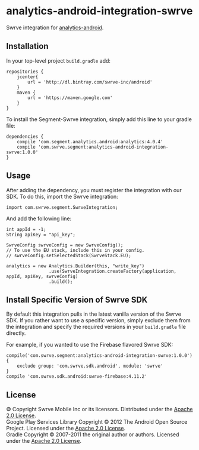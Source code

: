 analytics-android-integration-swrve
======================================

Swrve integration for [analytics-android](https://github.com/segmentio/analytics-android).

## Installation

In your top-level project `build.gradle` add:

```
repositories {
    jcenter{
        url = 'http://dl.bintray.com/swrve-inc/android'
    }
    maven {
        url = 'https://maven.google.com'
    }
}
```

To install the Segment-Swrve integration, simply add this line to your gradle file:

```
dependencies {
    compile 'com.segment.analytics.android:analytics:4.0.4'
    compile 'com.swrve.segment:analytics-android-integration-swrve:1.0.0'
}
```

## Usage

After adding the dependency, you must register the integration with our SDK.  To do this, import the Swrve integration:


```
import com.swrve.segment.SwrveIntegration;
```

And add the following line:

```
int appId = -1;
String apiKey = "api_key";

SwrveConfig swrveConfig = new SwrveConfig();
// To use the EU stack, include this in your config.
// swrveConfig.setSelectedStack(SwrveStack.EU);

analytics = new Analytics.Builder(this, "write_key")
                .use(SwrveIntegration.createFactory(application, appId, apiKey, swrveConfig)
                .build();
```

## Install Specific Version of Swrve SDK

By default this integration pulls in the latest vanilla version of the Swrve SDK. If you rather want to use a specific version, simply exclude them from the integration and specify the required versions in your `build.gradle` file directly.

For example, if you wanted to use the Firebase flavored Swrve SDK:

```
compile('com.swrve.segment:analytics-android-integration-swrve:1.0.0') {
    exclude group: 'com.swrve.sdk.android', module: 'swrve'
}
compile 'com.swrve.sdk.android:swrve-firebase:4.11.2'
```

License
-------
© Copyright Swrve Mobile Inc or its licensors. Distributed under the [Apache 2.0 License](LICENSE).  
Google Play Services Library Copyright © 2012 The Android Open Source Project. Licensed under the [Apache 2.0 License](http://www.apache.org/licenses/LICENSE-2.0).  
Gradle Copyright © 2007-2011 the original author or authors. Licensed under the [Apache 2.0 License](http://www.apache.org/licenses/LICENSE-2.0).

